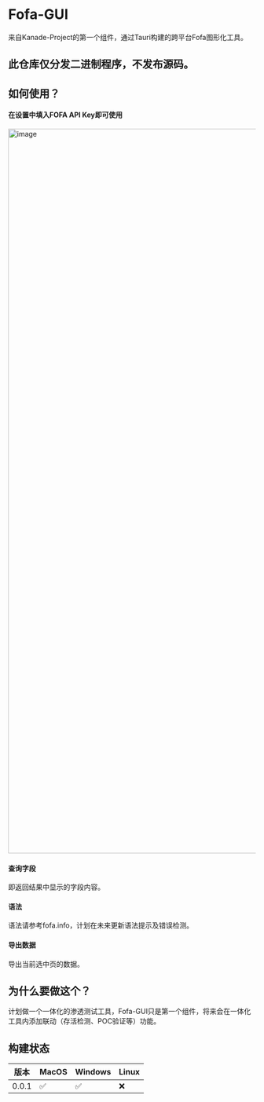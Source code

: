 # Fofa-GUI
来自Kanade-Project的第一个组件，通过Tauri构建的跨平台Fofa图形化工具。

## 此仓库仅分发二进制程序，不发布源码。
## 如何使用？

#### 在设置中填入FOFA API Key即可使用
<img width="1476" alt="image" src="https://github.com/user-attachments/assets/fdabb03b-f80f-43f6-a3f3-ffe45af8aeb2">

#### 查询字段

即返回结果中显示的字段内容。



#### 语法

语法请参考fofa.info，计划在未来更新语法提示及错误检测。



#### 导出数据

导出当前选中页的数据。

## 为什么要做这个？

计划做一个一体化的渗透测试工具，Fofa-GUI只是第一个组件，将来会在一体化工具内添加联动（存活检测、POC验证等）功能。

## 构建状态

| 版本  | MacOS | Windows | Linux |
| ----- | ----- | ------- | ----- |
| 0.0.1 | ✅     | ✅       | ❌     |
